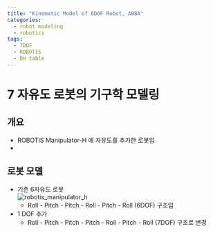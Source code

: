 ```yaml
---
title: "Kinematic Model of 6DOF Robot, ABBA"
categories:
  - robot modeling
  - robotics
tags:
  - 7DOF
  - ROBOTIS
  - DH table
---
```


# 7 자유도 로봇의 기구학 모델링
## 개요
- ROBOTIS Manipulator-H 에 자유도를 추가한 로봇임
- 

## 로봇 모델  
- 기존 6자유도 로봇  
![robotis_manipulator_h](http://emanual.robotis.com/assets/images/platform/manipulator_h/manipulator_product.gif)  
  - Roll - Pitch - Pitch - Roll - Pitch - Roll (6DOF) 구조임
- 1 DOF 추가
  - Roll - Pitch - Pitch - Pitch - Roll - Pitch - Roll (7DOF) 구조로 변경

